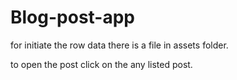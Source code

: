 # Blog-post-app

for initiate the row data there is a file in assets folder.

to open the post click on the any listed post.